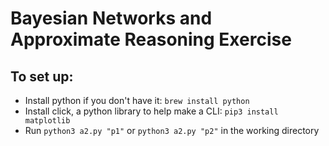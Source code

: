 # Bayesian Networks and Approximate Reasoning Exercise
## To set up:
- Install python if you don't have it: `brew install python`
- Install click, a python library to help make a CLI: `pip3 install matplotlib`
- Run `python3 a2.py "p1"` or `python3 a2.py "p2"` in the working directory
